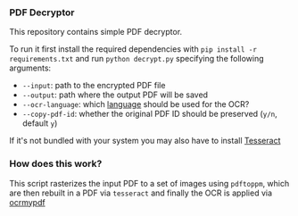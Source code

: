 ### PDF Decryptor

This repository contains simple PDF decryptor.

To run it first install the required dependencies with `pip install -r requirements.txt` and run `python decrypt.py` specifying the following arguments:

- `--input`: path to the encrypted PDF file
- `--output`: path where the output PDF will be saved
- `--ocr-language`: which [language](https://github.com/tesseract-ocr/tesseract/blob/master/doc/tesseract.1.asc#languages) should be used for the OCR?
- `--copy-pdf-id`: whether the original PDF ID should be preserved (`y/n`, default `y`)

If it's not bundled with your system you may also have to install [Tesseract](https://github.com/tesseract-ocr/tesseract)

### How does this work?

This script rasterizes the input PDF to a set of images using `pdftoppm`, which are then rebuilt in a PDF via `tesseract` and finally the OCR is applied via [ocrmypdf](https://ocrmypdf.readthedocs.io/en/latest/)